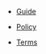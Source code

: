 
* [Guide](main/guide.md)

* [Policy](main/policy.md ':include')
* [Terms](main/terms.md ':include')

